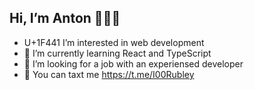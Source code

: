 ## Hi, I’m Anton 👋👋👋
- U+1F441 I’m interested in web development
- 🌱 I’m currently learning React and TypeScript
- 💞️ I’m looking for a job with an experiensed developer
- :speech_balloon: You can taxt me https://t.me/I00Rubley

<!---
100Rubley/100Rubley is a ✨ special ✨ repository because its `README.md` (this file) appears on your GitHub profile.
You can click the Preview link to take a look at your changes.
--->
